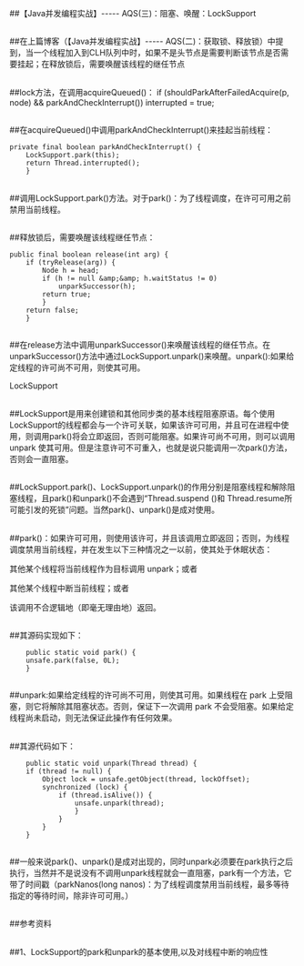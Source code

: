 ##【Java并发编程实战】----- AQS(三)：阻塞、唤醒：LockSupport

##
##在上篇博客（【Java并发编程实战】----- AQS(二)：获取锁、释放锁）中提到，当一个线程加入到CLH队列中时，如果不是头节点是需要判断该节点是否需要挂起；在释放锁后，需要唤醒该线程的继任节点  

##
##lock方法，在调用acquireQueued()：     	if (shouldParkAfterFailedAcquire(p, node) &amp;&amp;                    parkAndCheckInterrupt())                    interrupted = true;

##
##在acquireQueued()中调用parkAndCheckInterrupt()来挂起当前线程：  	private final boolean parkAndCheckInterrupt() {        LockSupport.park(this);        return Thread.interrupted();    	}

##
##调用LockSupport.park()方法。对于park()：为了线程调度，在许可可用之前禁用当前线程。

##
##释放锁后，需要唤醒该线程继任节点：  	public final boolean release(int arg) {        if (tryRelease(arg)) {            Node h = head;            if (h != null &amp;&amp; h.waitStatus != 0)                unparkSuccessor(h);            return true;        	}        return false;    	}

##
##在release方法中调用unparkSuccessor()来唤醒该线程的继任节点。在unparkSuccessor()方法中通过LockSupport.unpark()来唤醒。unpark():如果给定线程的许可尚不可用，则使其可用。LockSupport

##
##LockSupport是用来创建锁和其他同步类的基本线程阻塞原语。每个使用LockSupport的线程都会与一个许可关联，如果该许可可用，并且可在进程中使用，则调用park()将会立即返回，否则可能阻塞。如果许可尚不可用，则可以调用 unpark 使其可用。但是注意许可不可重入，也就是说只能调用一次park()方法，否则会一直阻塞。

##
##LockSupport.park()、LockSupport.unpark()的作用分别是阻塞线程和解除阻塞线程，且park()和unpark()不会遇到“Thread.suspend ()和 Thread.resume所可能引发的死锁”问题。当然park()、unpark()是成对使用。

##
##park()：如果许可可用，则使用该许可，并且该调用立即返回；否则，为线程调度禁用当前线程，并在发生以下三种情况之一以前，使其处于休眠状态： 其他某个线程将当前线程作为目标调用 unpark；或者 其他某个线程中断当前线程；或者 该调用不合逻辑地（即毫无理由地）返回。   

##
##其源码实现如下：      	public static void park() {        unsafe.park(false, 0L);    	}    

##
##unpark:如果给定线程的许可尚不可用，则使其可用。如果线程在 park 上受阻塞，则它将解除其阻塞状态。否则，保证下一次调用 park 不会受阻塞。如果给定线程尚未启动，则无法保证此操作有任何效果。  

##
##其源代码如下：      	public static void unpark(Thread thread) {        if (thread != null) {             Object lock = unsafe.getObject(thread, lockOffset);            synchronized (lock) {                 if (thread.isAlive()) {                     unsafe.unpark(thread);                 	}             	}         	}     	}    

##
##  

##
##一般来说park()、unpark()是成对出现的，同时unpark必须要在park执行之后执行，当然并不是说没有不调用unpark线程就会一直阻塞，park有一个方法，它带了时间戳（parkNanos(long nanos)：为了线程调度禁用当前线程，最多等待指定的等待时间，除非许可可用。）  

##
##  

##
##参考资料  

##
##1、LockSupport的park和unpark的基本使用,以及对线程中断的响应性  